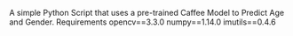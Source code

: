 A simple Python Script that uses a pre-trained Caffee Model to Predict Age and Gender.
Requirements
opencv==3.3.0
numpy==1.14.0
imutils==0.4.6
